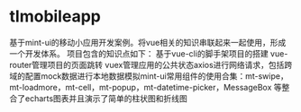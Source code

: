 # tlmobileapp
基于mint-ui的移动小应用开发案例。将vue相关的知识串联起来一起使用，形成一个开发体系。  项目包含的知识点如下：  基于vue-cli的脚手架项目的搭建  vue-router管理项目的页面跳转  vuex管理应用的公共状态axios进行网络请求，包括跨域的配置mock数据进行本地数据模拟mint-ui常用组件的使用合集：mt-swipe，mt-loadmore，mt-cell，mt-popup，mt-datetime-picker，MessageBox 等整合了echarts图表并且演示了简单的柱状图和折线图
